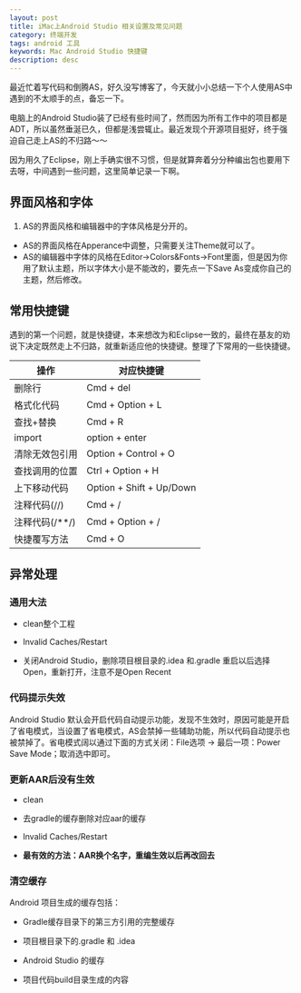 ```yaml
---
layout: post
title: iMac上Android Studio 相关设置及常见问题
category: 终端开发
tags: android 工具
keywords: Mac Android Studio 快捷键
description: desc
---
```

最近忙着写代码和倒腾AS，好久没写博客了，今天就小小总结一下个人使用AS中遇到的不太顺手的点，备忘一下。

电脑上的Android Studio装了已经有些时间了，然而因为所有工作中的项目都是ADT，所以虽然垂涎已久，但都是浅尝辄止。最近发现个开源项目挺好，终于强迫自己走上AS的不归路～～

因为用久了Eclipse，刚上手确实很不习惯，但是就算奔着分分种编出包也要用下去呀，中间遇到一些问题，这里简单记录一下啊。

## 界面风格和字体

1. AS的界面风格和编辑器中的字体风格是分开的。
- AS的界面风格在Apperance中调整，只需要关注Theme就可以了。
- AS的编辑器中字体的风格在Editor->Colors&Fonts->Font里面，但是因为你用了默认主题，所以字体大小是不能改的，要先点一下Save As变成你自己的主题，然后修改。

## 常用快捷键

遇到的第一个问题，就是快捷键，本来想改为和Eclipse一致的，最终在基友的劝说下决定既然走上不归路，就重新适应他的快捷键。整理了下常用的一些快捷键。

操作             |     对应快捷键    
----------------|----------------
删除行 | Cmd + del   
格式化代码  | Cmd + Option + L 
查找+替换  | Cmd + R 
import | option + enter 
清除无效包引用      | Option + Control + O 
查找调用的位置 | Ctrl + Option + H
上下移动代码        | Option + Shift + Up/Down 
注释代码(//)        | Cmd + /
注释代码(/**/)      | Cmd + Option + / 
快捷覆写方法        | Cmd + O
 
## 异常处理

### 通用大法

- clean整个工程

- Invalid Caches/Restart

- 关闭Android Studio，删除项目根目录的.idea 和.gradle 重启以后选择Open，重新打开，注意不是Open Recent

### 代码提示失效

Android Studio 默认会开启代码自动提示功能，发现不生效时，原因可能是开启了省电模式，当设置了省电模式，AS会禁掉一些辅助功能，所以代码自动提示也被禁掉了。省电模式阔以通过下面的方式关闭：File选项 -> 最后一项：Power Save Mode；取消选中即可。

### 更新AAR后没有生效

- clean 

- 去gradle的缓存删除对应aar的缓存

- Invalid Caches/Restart

- **最有效的方法：AAR换个名字，重编生效以后再改回去**

### 清空缓存

Android 项目生成的缓存包括：

- Gradle缓存目录下的第三方引用的完整缓存

- 项目根目录下的.gradle 和 .idea

- Android Studio 的缓存

- 项目代码build目录生成的内容
	